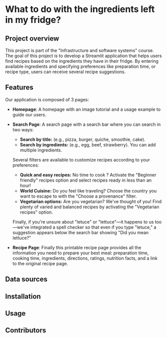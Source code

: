 # What to do with the ingredients left in my fridge?

## Project overview 

This project is part of the "Infrastructure and software systems" course. The goal of this project is to develop a Streamlit application that helps users find recipes based on the ingredients they have in their fridge. By entering available ingredients and specifying preferences like preparation time, or recipe type, users can receive several recipe suggestions. 

## Features

Our application is composed of 3 pages:

- **Homepage**: A homepage with an image tutorial and a usage example to guide our users.
- **Search Page**:
  A search page with a search bar where you can search in two ways:
    *   **Search by title:** (e.g., pizza, burger, quiche, smoothie, cake).
    *   **Search by ingredients:** (e.g., egg, beef, strawberry). You can add multiple ingredients.

   Several filters are available to customize recipes according to your preferences:
    *   **Quick and easy recipes:** No time to cook ? Activate the "Beginner friendly" recipes option and select recipes ready in less than an hour!
    *   **World Cuisine:** Do you feel like traveling? Choose the country you want to escape to with the "Choose a provenance" filter.
    *   **Vegetarian options:** Are you vegetarian? We've thought of you! Find plenty of varied and balanced recipes by activating the "Vegetarian recipes" option.

   Finally, if you're unsure about "letuce" or "lettuce"—it happens to us too—we've integrated a spell checker so that even if you type "letuce," a suggestion appears below the search bar showing "Did you mean lettuce?"

- **Recipe Page**: Finally this printable recipe page provides all the information you need to prepare your best meal: preparation time, cooking time, ingredients, directions, ratings, nutrition facts, and a link to the original recipe page.

## Data sources

## Installation 

## Usage 

## Contributors
